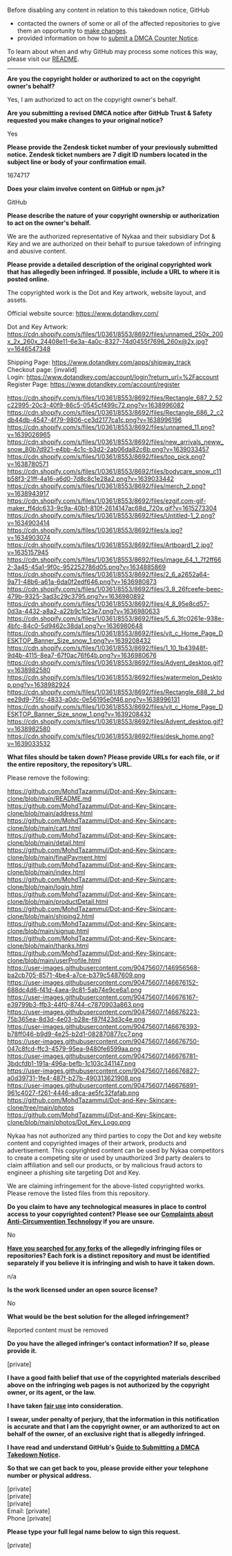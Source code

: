 Before disabling any content in relation to this takedown notice, GitHub
- contacted the owners of some or all of the affected repositories to give them an opportunity to [make changes](https://docs.github.com/en/github/site-policy/dmca-takedown-policy#a-how-does-this-actually-work).
- provided information on how to [submit a DMCA Counter Notice](https://docs.github.com/en/articles/guide-to-submitting-a-dmca-counter-notice).

To learn about when and why GitHub may process some notices this way, please visit our [README](https://github.com/github/dmca/blob/master/README.md#anatomy-of-a-takedown-notice).

---

**Are you the copyright holder or authorized to act on the copyright owner's behalf?**  
  
Yes, I am authorized to act on the copyright owner's behalf.  
  
**Are you submitting a revised DMCA notice after GitHub Trust & Safety requested you make changes to your original notice?**  
  
Yes  
  
**Please provide the Zendesk ticket number of your previously submitted notice. Zendesk ticket numbers are 7 digit ID numbers located in the subject line or body of your confirmation email.**  
  
1674717  
  
**Does your claim involve content on GitHub or npm.js?**  
  
GitHub  
  
**Please describe the nature of your copyright ownership or authorization to act on the owner's behalf.**  
  
We are the authorized representative of Nykaa and their subsidiary Dot & Key and we are authorized on their behalf to pursue takedown of infringing and abusive content.  
  
**Please provide a detailed description of the original copyrighted work that has allegedly been infringed. If possible, include a URL to where it is posted online.**  
  
The copyrighted work is the Dot and Key artwork, website layout, and assets.  
  
Official website source: https://www.dotandkey.com/  
  
Dot and Key Artwork: https://cdn.shopify.com/s/files/1/0361/8553/8692/files/unnamed_250x_200x_2x_260x_24408e11-6e3a-4a0c-8327-74d0455f7696_260x@2x.jpg?v=1646547348  
  
Shipping Page: https://www.dotandkey.com/apps/shipway_track  
Checkout page: [invalid]  
Login: https://www.dotandkey.com/account/login?return_url=%2Faccount  
Register Page: https://www.dotandkey.com/account/register  
  
https://cdn.shopify.com/s/files/1/0361/8553/8692/files/Rectangle_687_2_52c22995-20c3-40f9-86c5-0545cf499c72.png?v=1638996082  
https://cdn.shopify.com/s/files/1/0361/8553/8692/files/Rectangle_686_2_c2db44db-4547-4f79-9806-ce3d2177ca1c.png?v=1638996196  
https://cdn.shopify.com/s/files/1/0361/8553/8692/files/unnamed_11.png?v=1639026965  
https://cdn.shopify.com/s/files/1/0361/8553/8692/files/new_arrivals_neww_snow_80b7d921-e4bb-4c1c-b3d2-2ab06da82c6b.png?v=1639033457  
https://cdn.shopify.com/s/files/1/0361/8553/8692/files/top_pick.png?v=1638780571  
https://cdn.shopify.com/s/files/1/0361/8553/8692/files/bodycare_snow_c11b58f3-21ff-4a16-a6d0-7d8c8c1e28a2.png?v=1639033442  
https://cdn.shopify.com/s/files/1/0361/8553/8692/files/merch_2.png?v=1638943917  
https://cdn.shopify.com/s/files/1/0361/8553/8692/files/ezgif.com-gif-maker_ff4dc633-9c9a-40b1-810f-2614147ac68d_720x.gif?v=1615273304  
https://cdn.shopify.com/s/files/1/0361/8553/8692/files/Untitled-1_2.png?v=1634903414  
https://cdn.shopify.com/s/files/1/0361/8553/8692/files/a.jpg?v=1634903074  
https://cdn.shopify.com/s/files/1/0361/8553/8692/files/Artboard1_2.jpg?v=1635157945  
https://cdn.shopify.com/s/files/1/0361/8553/8692/files/image_64_1_7f2ff662-3a45-45a1-9f0c-952252786d05.png?v=1634885869  
https://cdn.shopify.com/s/files/1/0361/8553/8692/files/2_6_a2652a64-9a71-48b6-a61a-6da0f2edf646.png?v=1636980873  
https://cdn.shopify.com/s/files/1/0361/8553/8692/files/3_8_26fceefe-beec-479b-9325-3ad3c29c3795.png?v=1636980892  
https://cdn.shopify.com/s/files/1/0361/8553/8692/files/4_8_95e8cd57-0d3a-4432-a8a2-a22b9c1c23e7.png?v=1636980633  
https://cdn.shopify.com/s/files/1/0361/8553/8692/files/5_6_3fc0261e-938e-4bfc-84c0-5d9462c38da1.png?v=1636980648  
https://cdn.shopify.com/s/files/1/0361/8553/8692/files/vit_c_Home_Page_DESKTOP_Banner_Size_snow_1.png?v=1639208432  
https://cdn.shopify.com/s/files/1/0361/8553/8692/files/1_10_1b43948f-9d4b-4115-8ea7-67f0ac76f64b.png?v=1636980676  
https://cdn.shopify.com/s/files/1/0361/8553/8692/files/Advent_desktop.gif?v=1638982580  
https://cdn.shopify.com/s/files/1/0361/8553/8692/files/watermelon_Desktop.png?v=1638982924  
https://cdn.shopify.com/s/files/1/0361/8553/8692/files/Rectangle_688_2_bdee29d9-75fc-4833-a0dc-0e56195e0f46.png?v=1638996131  
https://cdn.shopify.com/s/files/1/0361/8553/8692/files/vit_c_Home_Page_DESKTOP_Banner_Size_snow_1.png?v=1639208432  
https://cdn.shopify.com/s/files/1/0361/8553/8692/files/Advent_desktop.gif?v=1638982580  
https://cdn.shopify.com/s/files/1/0361/8553/8692/files/desk_home.png?v=1639033532  
  
**What files should be taken down? Please provide URLs for each file, or if the entire repository, the repository’s URL.**  
  
Please remove the following:  
  
https://github.com/MohdTazammul/Dot-and-Key-Skincare-clone/blob/main/README.md  
https://github.com/MohdTazammul/Dot-and-Key-Skincare-clone/blob/main/address.html  
https://github.com/MohdTazammul/Dot-and-Key-Skincare-clone/blob/main/cart.html  
https://github.com/MohdTazammul/Dot-and-Key-Skincare-clone/blob/main/detail.html  
https://github.com/MohdTazammul/Dot-and-Key-Skincare-clone/blob/main/finalPayment.html  
https://github.com/MohdTazammul/Dot-and-Key-Skincare-clone/blob/main/index.html  
https://github.com/MohdTazammul/Dot-and-Key-Skincare-clone/blob/main/login.html  
https://github.com/MohdTazammul/Dot-and-Key-Skincare-clone/blob/main/productDetail.html  
https://github.com/MohdTazammul/Dot-and-Key-Skincare-clone/blob/main/shiping2.html  
https://github.com/MohdTazammul/Dot-and-Key-Skincare-clone/blob/main/signup.html  
https://github.com/MohdTazammul/Dot-and-Key-Skincare-clone/blob/main/thanks.html  
https://github.com/MohdTazammul/Dot-and-Key-Skincare-clone/blob/main/userProfile.html  
https://user-images.githubusercontent.com/90475607/146956568-ba2cb705-8571-4be4-a7ce-b379c5487609.png  
https://user-images.githubusercontent.com/90475607/146676152-688dc4d6-f41d-4aea-9c81-5ab74e9ce6a1.png  
https://user-images.githubusercontent.com/90475607/146676167-e39799b3-ffb3-44f0-8744-c7870903a863.png  
https://user-images.githubusercontent.com/90475607/146676223-75b365ea-8d3d-4e03-b28e-f87f423d3c4e.png  
https://user-images.githubusercontent.com/90475607/146676393-b78ff046-b9d9-4e25-b2d1-082870877cc7.png  
https://user-images.githubusercontent.com/90475607/146676750-047c8fcd-ffc3-4579-95ea-9480fe6599aa.png  
https://user-images.githubusercontent.com/90475607/146676781-3bdcfdb1-191a-496a-befb-1c103c341147.png  
https://user-images.githubusercontent.com/90475607/146676827-a0d39731-1fe4-487f-b27b-490313621908.png  
https://user-images.githubusercontent.com/90475607/146676891-961c4027-f261-4446-a8ca-ae5fc32fafab.png  
https://github.com/MohdTazammul/Dot-and-Key-Skincare-clone/tree/main/photos  
https://github.com/MohdTazammul/Dot-and-Key-Skincare-clone/blob/main/photos/Dot_Key_Logo.png  
  
Nykaa has not authorized any third parties to copy the Dot and key website content and copyrighted images of their artwork, products and advertisement. This copyrighted content can be used by Nykaa competitors to create a competing site or used by unauthorized 3rd party dealers to claim affiliation and sell our products, or by malicious fraud actors to engineer a phishing site targeting Dot and Key.  
  
We are claiming infringement for the above-listed copyrighted works. Please remove the listed files from this repository.  
  
**Do you claim to have any technological measures in place to control access to your copyrighted content? Please see our <a href="https://docs.github.com/articles/guide-to-submitting-a-dmca-takedown-notice#complaints-about-anti-circumvention-technology">Complaints about Anti-Circumvention Technology</a> if you are unsure.**  
  
No  
  
**<a href="https://docs.github.com/articles/dmca-takedown-policy#b-what-about-forks-or-whats-a-fork">Have you searched for any forks</a> of the allegedly infringing files or repositories? Each fork is a distinct repository and must be identified separately if you believe it is infringing and wish to have it taken down.**  
  
n/a  
  
**Is the work licensed under an open source license?**  
  
No  
  
**What would be the best solution for the alleged infringement?**  
  
Reported content must be removed  
  
**Do you have the alleged infringer’s contact information? If so, please provide it.**  
  
[private]
  
**I have a good faith belief that use of the copyrighted materials described above on the infringing web pages is not authorized by the copyright owner, or its agent, or the law.**  
  
**I have taken <a href="https://www.lumendatabase.org/topics/22">fair use</a> into consideration.**  
  
**I swear, under penalty of perjury, that the information in this notification is accurate and that I am the copyright owner, or am authorized to act on behalf of the owner, of an exclusive right that is allegedly infringed.**  
  
**I have read and understand GitHub's <a href="https://docs.github.com/articles/guide-to-submitting-a-dmca-takedown-notice/">Guide to Submitting a DMCA Takedown Notice</a>.**  
  
**So that we can get back to you, please provide either your telephone number or physical address.**  
  
[private]  
[private]  
[private]  
Email: [private]  
Phone [private]   
  
**Please type your full legal name below to sign this request.**  
  
[private]  
